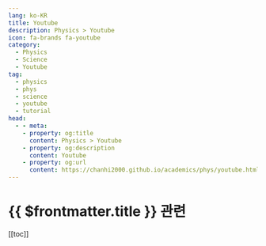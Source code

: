 ```yaml
---
lang: ko-KR
title: Youtube
description: Physics > Youtube
icon: fa-brands fa-youtube
category: 
  - Physics
  - Science
  - Youtube
tag:
  - physics
  - phys
  - science
  - youtube
  - tutorial
head:
  - - meta:
    - property: og:title
      content: Physics > Youtube
    - property: og:description
      content: Youtube
    - property: og:url
      content: https://chanhi2000.github.io/academics/phys/youtube.html
---
```


# {{ $frontmatter.title }} 관련

[[toc]]

<MyYouTubeItems jsonName="yu-Unrealscience" /><!-- 안될과학 Unrealscience -->
<MyYouTubeItems jsonName="yu-quantumsensechannel" /><!-- Quantum Sense -->
<MyYouTubeItems jsonName="yu-EugeneKhutoryansky" /><!-- Physics Videos by Eugene Khutoryansky -->
<MyYouTubeItems jsonName="yu-SerranoAcademy" /><!-- Serrano.Academy -->
<MyYouTubeItems jsonName="yu-gcarcassi" /><!-- Gabriele Carcassi -->

<TagLinks />